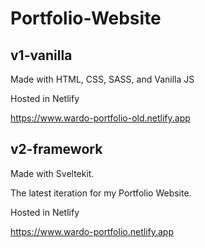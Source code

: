 # Portfolio-Website

## v1-vanilla

Made with HTML, CSS, SASS, and Vanilla JS

Hosted in Netlify

<https://www.wardo-portfolio-old.netlify.app>

## v2-framework

Made with Sveltekit.

The latest iteration for my Portfolio Website.

Hosted in Netlify

<https://www.wardo-portfolio.netlify.app>

